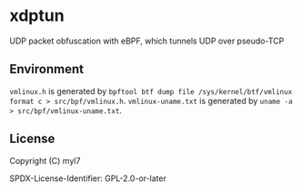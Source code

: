 # xdptun

UDP packet obfuscation with eBPF, which tunnels UDP over pseudo-TCP

## Environment

`vmlinux.h` is generated by `bpftool btf dump file /sys/kernel/btf/vmlinux format c > src/bpf/vmlinux.h`.
`vmlinux-uname.txt` is generated by `uname -a > src/bpf/vmlinux-uname.txt`.

## License

Copyright (C) myl7

SPDX-License-Identifier: GPL-2.0-or-later
